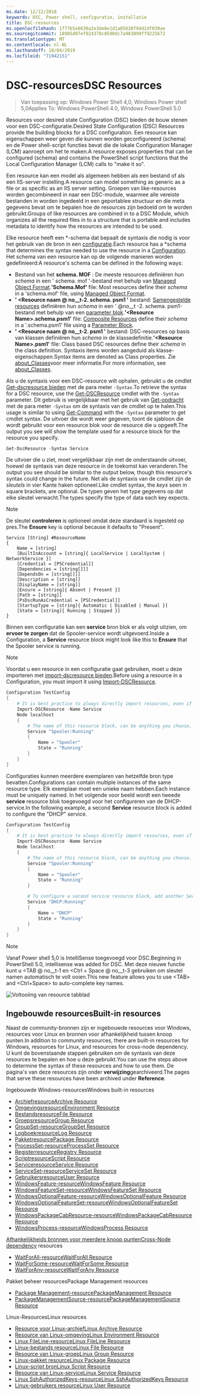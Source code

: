 ```yaml
---
ms.date: 12/12/2018
keywords: DSC, Power shell, configuratie, installatie
title: DSC-resources
ms.openlocfilehash: 1f77b5e6630a2e3de6e1d1a05638f94d2df039ae
ms.sourcegitcommit: 18985d07ef024378c8590dc7a983099ff9225672
ms.translationtype: MT
ms.contentlocale: nl-NL
ms.lasthandoff: 10/04/2019
ms.locfileid: "71942151"
---
```

# <a name="dsc-resources"></a><span data-ttu-id="64e33-103">DSC-resources</span><span class="sxs-lookup"><span data-stu-id="64e33-103">DSC Resources</span></span>

><span data-ttu-id="64e33-104">Van toepassing op: Windows Power Shell 4,0, Windows Power shell 5,0</span><span class="sxs-lookup"><span data-stu-id="64e33-104">Applies To: Windows PowerShell 4.0, Windows PowerShell 5.0</span></span>

<span data-ttu-id="64e33-105">Resources voor desired state Configuration (DSC) bieden de bouw stenen voor een DSC-configuratie.</span><span class="sxs-lookup"><span data-stu-id="64e33-105">Desired State Configuration (DSC) Resources provide the building blocks for a DSC configuration.</span></span> <span data-ttu-id="64e33-106">Een resource kan eigenschappen weer geven die kunnen worden geconfigureerd (schema) en de Power shell-script functies bevat die de lokale Configuration Manager (LCM) aanroept om het te maken.</span><span class="sxs-lookup"><span data-stu-id="64e33-106">A resource exposes properties that can be configured (schema) and contains the PowerShell script functions that the Local Configuration Manager (LCM) calls to "make it so".</span></span>

<span data-ttu-id="64e33-107">Een resource kan een model als algemeen hebben als een bestand of als een IIS-server instelling.</span><span class="sxs-lookup"><span data-stu-id="64e33-107">A resource can model something as generic as a file or as specific as an IIS server setting.</span></span>  <span data-ttu-id="64e33-108">Groepen van like-resources worden gecombineerd in naar een DSC-module, waarmee alle vereiste bestanden in worden ingedeeld in een geportablee structuur en die meta gegevens bevat om te bepalen hoe de resources zijn bedoeld om te worden gebruikt.</span><span class="sxs-lookup"><span data-stu-id="64e33-108">Groups of like resources are combined in to a DSC Module, which organizes all the required files in to a structure that is portable and includes metadata to identify how the resources are intended to be used.</span></span>

<span data-ttu-id="64e33-109">Elke resource heeft een \*-schema dat bepaalt de syntaxis die nodig is voor het gebruik van de bron in een [configuratie](../configurations/configurations.md).</span><span class="sxs-lookup"><span data-stu-id="64e33-109">Each resource has a \*schema that determines the syntax needed to use the resource in a [Configuration](../configurations/configurations.md).</span></span> <span data-ttu-id="64e33-110">Het schema van een resource kan op de volgende manieren worden gedefinieerd:</span><span class="sxs-lookup"><span data-stu-id="64e33-110">A resource's schema can be defined in the following ways:</span></span>

- <span data-ttu-id="64e33-111">Bestand van het **schema. MOF** : De meeste resources definiëren hun *schema* in een ' schema. mof '-bestand met behulp van [Managed Object Format](/windows/desktop/wmisdk/managed-object-format--mof-).</span><span class="sxs-lookup"><span data-stu-id="64e33-111">**'Schema.Mof'** file: Most resources define their *schema* in a 'schema.mof' file, using [Managed Object Format](/windows/desktop/wmisdk/managed-object-format--mof-).</span></span>
- <span data-ttu-id="64e33-112">**' \<Resource naam @ no__t-2. schema. psm1 '** bestand: [Samengestelde resources](../configurations/compositeConfigs.md) definiëren hun *schema* in een ' @no__t -2. schema. psm1-bestand met behulp van een [parameter blok](/powershell/module/microsoft.powershell.core/about/about_functions?view=powershell-6#functions-with-parameters).</span><span class="sxs-lookup"><span data-stu-id="64e33-112">**'\<Resource Name\>.schema.psm1'** file: [Composite Resources](../configurations/compositeConfigs.md) define their *schema* in a '<ResourceName>.schema.psm1' file using a [Parameter Block](/powershell/module/microsoft.powershell.core/about/about_functions?view=powershell-6#functions-with-parameters).</span></span>
- <span data-ttu-id="64e33-113">**' \<Resource naam @ no__t-2. psm1 '** bestand: DSC-resources op basis van klassen definiëren hun *schema* in de klassedefinitie.</span><span class="sxs-lookup"><span data-stu-id="64e33-113">**'\<Resource Name\>.psm1'** file: Class based DSC resources define their *schema* in the class definition.</span></span> <span data-ttu-id="64e33-114">Syntaxis items worden aangeduid als klasse-eigenschappen.</span><span class="sxs-lookup"><span data-stu-id="64e33-114">Syntax items are denoted as Class properties.</span></span> <span data-ttu-id="64e33-115">Zie [about_Classes](/powershell/module/psdesiredstateconfiguration/about/about_classes_and_dsc)voor meer informatie.</span><span class="sxs-lookup"><span data-stu-id="64e33-115">For more information, see [about_Classes](/powershell/module/psdesiredstateconfiguration/about/about_classes_and_dsc).</span></span>

<span data-ttu-id="64e33-116">Als u de syntaxis voor een DSC-resource wilt ophalen, gebruikt u de cmdlet [Get-dscresource bieden](/powershell/module/PSDesiredStateConfiguration/Get-DscResource) met de para meter `-Syntax`.</span><span class="sxs-lookup"><span data-stu-id="64e33-116">To retrieve the syntax for a DSC resource, use the [Get-DSCResource](/powershell/module/PSDesiredStateConfiguration/Get-DscResource) cmdlet with the `-Syntax` parameter.</span></span> <span data-ttu-id="64e33-117">Dit gebruik is vergelijkbaar met het gebruik van [Get-opdracht](/powershell/module/microsoft.powershell.core/get-command) met de para meter `-Syntax` om de syntaxis van de cmdlet op te halen.</span><span class="sxs-lookup"><span data-stu-id="64e33-117">This usage is similar to using [Get-Command](/powershell/module/microsoft.powershell.core/get-command) with the `-Syntax` parameter to get cmdlet syntax.</span></span> <span data-ttu-id="64e33-118">De uitvoer die wordt weer gegeven, toont de sjabloon die wordt gebruikt voor een resource blok voor de resource die u opgeeft.</span><span class="sxs-lookup"><span data-stu-id="64e33-118">The output you see will show the template used for a resource block for the resource you specify.</span></span>

```powershell
Get-DscResource -Syntax Service
```

<span data-ttu-id="64e33-119">De uitvoer die u ziet, moet vergelijkbaar zijn met de onderstaande uitvoer, hoewel de syntaxis van deze resource in de toekomst kan veranderen.</span><span class="sxs-lookup"><span data-stu-id="64e33-119">The output you see should be similar to the output below, though this resource's syntax could change in the future.</span></span> <span data-ttu-id="64e33-120">Net als de syntaxis van de cmdlet zijn de *sleutels* in vier Kante haken optioneel.</span><span class="sxs-lookup"><span data-stu-id="64e33-120">Like cmdlet syntax, the *keys* seen in square brackets, are optional.</span></span> <span data-ttu-id="64e33-121">De typen geven het type gegevens op dat elke sleutel verwacht.</span><span class="sxs-lookup"><span data-stu-id="64e33-121">The types specify the type of data each key expects.</span></span>

> [!NOTE]
> <span data-ttu-id="64e33-122">De sleutel **controleren** is optioneel omdat deze standaard is ingesteld op pres.</span><span class="sxs-lookup"><span data-stu-id="64e33-122">The **Ensure** key is optional because it defaults to "Present".</span></span>

```output
Service [String] #ResourceName
{
    Name = [string]
    [BuiltInAccount = [string]{ LocalService | LocalSystem | NetworkService }]
    [Credential = [PSCredential]]
    [Dependencies = [string[]]]
    [DependsOn = [string[]]]
    [Description = [string]]
    [DisplayName = [string]]
    [Ensure = [string]{ Absent | Present }]
    [Path = [string]]
    [PsDscRunAsCredential = [PSCredential]]
    [StartupType = [string]{ Automatic | Disabled | Manual }]
    [State = [string]{ Running | Stopped }]
}
```

<span data-ttu-id="64e33-123">Binnen een configuratie kan een **service** bron blok er als volgt uitzien, om **ervoor te zorgen** dat de Spooler-service wordt uitgevoerd.</span><span class="sxs-lookup"><span data-stu-id="64e33-123">Inside a Configuration, a **Service** resource block might look like this to **Ensure** that the Spooler service is running.</span></span>

> [!NOTE]
> <span data-ttu-id="64e33-124">Voordat u een resource in een configuratie gaat gebruiken, moet u deze importeren met [import-dscresource bieden](../configurations/import-dscresource.md).</span><span class="sxs-lookup"><span data-stu-id="64e33-124">Before using a resource in a Configuration, you must import it using [Import-DSCResource](../configurations/import-dscresource.md).</span></span>

```powershell
Configuration TestConfig
{
    # It is best practice to always directly import resources, even if the resource is a built-in resource.
    Import-DSCResource -Name Service
    Node localhost
    {
        # The name of this resource block, can be anything you choose, as long as it is of type [String] as indicated by the schema.
        Service "Spooler:Running"
        {
            Name = "Spooler"
            State = "Running"
        }
    }
}
```

<span data-ttu-id="64e33-125">Configuraties kunnen meerdere exemplaren van hetzelfde bron type bevatten.</span><span class="sxs-lookup"><span data-stu-id="64e33-125">Configurations can contain multiple instances of the same resource type.</span></span> <span data-ttu-id="64e33-126">Elk exemplaar moet een unieke naam hebben.</span><span class="sxs-lookup"><span data-stu-id="64e33-126">Each instance must be uniquely named.</span></span> <span data-ttu-id="64e33-127">In het volgende voor beeld wordt een tweede **service** resource blok toegevoegd voor het configureren van de DHCP-service.</span><span class="sxs-lookup"><span data-stu-id="64e33-127">In the following example, a second **Service** resource block is added to configure the "DHCP" service.</span></span>

```powershell
Configuration TestConfig
{
    # It is best practice to always directly import resources, even if the resource is a built-in resource.
    Import-DSCResource -Name Service
    Node localhost
    {
        # The name of this resource block, can be anything you choose, as long as it is of type [String] as indicated by the schema.
        Service "Spooler:Running"
        {
            Name = "Spooler"
            State = "Running"
        }

        # To configure a second service resource block, add another Service resource block and use a unique name.
        Service "DHCP:Running"
        {
            Name = "DHCP"
            State = "Running"
        }
    }
}
```

> [!NOTE]
> <span data-ttu-id="64e33-128">Vanaf Power shell 5,0 is IntelliSense toegevoegd voor DSC.</span><span class="sxs-lookup"><span data-stu-id="64e33-128">Beginning in PowerShell 5.0, intellisense was added for DSC.</span></span> <span data-ttu-id="64e33-129">Met deze nieuwe functie kunt u \<TAB @ no__t-1 en \<Ctrl + Space @ no__t-3 gebruiken om sleutel namen automatisch te volt ooien.</span><span class="sxs-lookup"><span data-stu-id="64e33-129">This new feature allows you to use \<TAB\> and \<Ctrl+Space\> to auto-complete key names.</span></span>

![Voltooiing van resource tabblad](../media/resource-tabcompletion.png)

## <a name="built-in-resources"></a><span data-ttu-id="64e33-131">Ingebouwde resources</span><span class="sxs-lookup"><span data-stu-id="64e33-131">Built-in resources</span></span>

<span data-ttu-id="64e33-132">Naast de community-bronnen zijn er ingebouwde resources voor Windows, resources voor Linux en bronnen voor afhankelijkheid tussen knoop punten.</span><span class="sxs-lookup"><span data-stu-id="64e33-132">In addition to community resources, there are built-in resources for Windows, resources for Linux, and resources for cross-node dependency.</span></span> <span data-ttu-id="64e33-133">U kunt de bovenstaande stappen gebruiken om de syntaxis van deze resources te bepalen en hoe u deze gebruikt.</span><span class="sxs-lookup"><span data-stu-id="64e33-133">You can use the steps above to determine the syntax of these resources and how to use them.</span></span> <span data-ttu-id="64e33-134">De pagina's van deze resources zijn onder **verwijzing**gearchiveerd.</span><span class="sxs-lookup"><span data-stu-id="64e33-134">The pages that serve these resources have been archived under **Reference**.</span></span>

<span data-ttu-id="64e33-135">Ingebouwde Windows-resources</span><span class="sxs-lookup"><span data-stu-id="64e33-135">Windows built-in resources</span></span>

* [<span data-ttu-id="64e33-136">Archiefresource</span><span class="sxs-lookup"><span data-stu-id="64e33-136">Archive Resource</span></span>](../reference/resources/windows/archiveResource.md)
* [<span data-ttu-id="64e33-137">Omgevingsresource</span><span class="sxs-lookup"><span data-stu-id="64e33-137">Environment Resource</span></span>](../reference/resources/windows/environmentResource.md)
* [<span data-ttu-id="64e33-138">Bestandsresource</span><span class="sxs-lookup"><span data-stu-id="64e33-138">File Resource</span></span>](../reference/resources/windows/fileResource.md)
* [<span data-ttu-id="64e33-139">Groepsresource</span><span class="sxs-lookup"><span data-stu-id="64e33-139">Group Resource</span></span>](../reference/resources/windows/groupResource.md)
* [<span data-ttu-id="64e33-140">GroupSet-resource</span><span class="sxs-lookup"><span data-stu-id="64e33-140">GroupSet Resource</span></span>](../reference/resources/windows/groupSetResource.md)
* [<span data-ttu-id="64e33-141">Logboekresource</span><span class="sxs-lookup"><span data-stu-id="64e33-141">Log Resource</span></span>](../reference/resources/windows/logResource.md)
* [<span data-ttu-id="64e33-142">Pakketresource</span><span class="sxs-lookup"><span data-stu-id="64e33-142">Package Resource</span></span>](../reference/resources/windows/packageResource.md)
* [<span data-ttu-id="64e33-143">ProcessSet-resource</span><span class="sxs-lookup"><span data-stu-id="64e33-143">ProcessSet Resource</span></span>](../reference/resources/windows/ProcessSetResource.md)
* [<span data-ttu-id="64e33-144">Registerresource</span><span class="sxs-lookup"><span data-stu-id="64e33-144">Registry Resource</span></span>](../reference/resources/windows/registryResource.md)
* [<span data-ttu-id="64e33-145">Scriptresource</span><span class="sxs-lookup"><span data-stu-id="64e33-145">Script Resource</span></span>](../reference/resources/windows/scriptResource.md)
* [<span data-ttu-id="64e33-146">Serviceresource</span><span class="sxs-lookup"><span data-stu-id="64e33-146">Service Resource</span></span>](../reference/resources/windows/serviceResource.md)
* [<span data-ttu-id="64e33-147">ServiceSet-resource</span><span class="sxs-lookup"><span data-stu-id="64e33-147">ServiceSet Resource</span></span>](../reference/resources/windows/serviceSetResource.md)
* [<span data-ttu-id="64e33-148">Gebruikersresource</span><span class="sxs-lookup"><span data-stu-id="64e33-148">User Resource</span></span>](../reference/resources/windows/userResource.md)
* [<span data-ttu-id="64e33-149">WindowsFeature-resource</span><span class="sxs-lookup"><span data-stu-id="64e33-149">WindowsFeature Resource</span></span>](../reference/resources/windows/windowsFeatureResource.md)
* [<span data-ttu-id="64e33-150">WindowsFeatureSet-resource</span><span class="sxs-lookup"><span data-stu-id="64e33-150">WindowsFeatureSet Resource</span></span>](../reference/resources/windows/windowsFeatureSetResource.md)
* [<span data-ttu-id="64e33-151">WindowsOptionalFeature-resource</span><span class="sxs-lookup"><span data-stu-id="64e33-151">WindowsOptionalFeature Resource</span></span>](../reference/resources/windows/windowsOptionalFeatureResource.md)
* [<span data-ttu-id="64e33-152">WindowsOptionalFeatureSet-resource</span><span class="sxs-lookup"><span data-stu-id="64e33-152">WindowsOptionalFeatureSet Resource</span></span>](../reference/resources/windows/windowsOptionalFeatureSetResource.md)
* [<span data-ttu-id="64e33-153">WindowsPackageCabResource-resource</span><span class="sxs-lookup"><span data-stu-id="64e33-153">WindowsPackageCabResource Resource</span></span>](../reference/resources/windows/windowsPackageCabResource.md)
* [<span data-ttu-id="64e33-154">WindowsProcess-resource</span><span class="sxs-lookup"><span data-stu-id="64e33-154">WindowsProcess Resource</span></span>](../reference/resources/windows/windowsProcessResource.md)

<span data-ttu-id="64e33-155">[Afhankelijkheids bronnen voor meerdere knoop punten](../configurations/crossNodeDependencies.md)</span><span class="sxs-lookup"><span data-stu-id="64e33-155">[Cross-Node dependency](../configurations/crossNodeDependencies.md) resources</span></span>

* [<span data-ttu-id="64e33-156">WaitForAll-resource</span><span class="sxs-lookup"><span data-stu-id="64e33-156">WaitForAll Resource</span></span>](../reference/resources/windows/waitForAllResource.md)
* [<span data-ttu-id="64e33-157">WaitForSome-resource</span><span class="sxs-lookup"><span data-stu-id="64e33-157">WaitForSome Resource</span></span>](../reference/resources/windows/waitForSomeResource.md)
* [<span data-ttu-id="64e33-158">WaitForAny-resource</span><span class="sxs-lookup"><span data-stu-id="64e33-158">WaitForAny Resource</span></span>](../reference/resources/windows/waitForAnyResource.md)

<span data-ttu-id="64e33-159">Pakket beheer resources</span><span class="sxs-lookup"><span data-stu-id="64e33-159">Package Management resources</span></span>

* [<span data-ttu-id="64e33-160">Package Management-resource</span><span class="sxs-lookup"><span data-stu-id="64e33-160">PackageManagement Resource</span></span>](../reference/resources/packagemanagement/PackageManagementDscResource.md)
* [<span data-ttu-id="64e33-161">PackageManagementSource-resource</span><span class="sxs-lookup"><span data-stu-id="64e33-161">PackageManagementSource Resource</span></span>](../reference/resources/packagemanagement/PackageManagementSourceDscResource.md)

<span data-ttu-id="64e33-162">Linux-Resources</span><span class="sxs-lookup"><span data-stu-id="64e33-162">Linux resources</span></span>

* [<span data-ttu-id="64e33-163">Resource voor Linux-archief</span><span class="sxs-lookup"><span data-stu-id="64e33-163">Linux Archive Resource</span></span>](../reference/resources/linux/lnxArchiveResource.md)
* [<span data-ttu-id="64e33-164">Resource van Linux-omgeving</span><span class="sxs-lookup"><span data-stu-id="64e33-164">Linux Environment Resource</span></span>](../reference/resources/linux/lnxEnvironmentResource.md)
* [<span data-ttu-id="64e33-165">Linux FileLine-resource</span><span class="sxs-lookup"><span data-stu-id="64e33-165">Linux FileLine Resource</span></span>](../reference/resources/linux/lnxFileLineResource.md)
* [<span data-ttu-id="64e33-166">Linux-bestands resource</span><span class="sxs-lookup"><span data-stu-id="64e33-166">Linux File Resource</span></span>](../reference/resources/linux/lnxFileResource.md)
* [<span data-ttu-id="64e33-167">Resource van Linux-groep</span><span class="sxs-lookup"><span data-stu-id="64e33-167">Linux Group Resource</span></span>](../reference/resources/linux/lnxGroupResource.md)
* [<span data-ttu-id="64e33-168">Linux-pakket resource</span><span class="sxs-lookup"><span data-stu-id="64e33-168">Linux Package Resource</span></span>](../reference/resources/linux/lnxPackageResource.md)
* [<span data-ttu-id="64e33-169">Linux-script bron</span><span class="sxs-lookup"><span data-stu-id="64e33-169">Linux Script Resource</span></span>](../reference/resources/linux/lnxScriptResource.md)
* [<span data-ttu-id="64e33-170">Resource van Linux-service</span><span class="sxs-lookup"><span data-stu-id="64e33-170">Linux Service Resource</span></span>](../reference/resources/linux/lnxServiceResource.md)
* [<span data-ttu-id="64e33-171">Linux SshAuthorizedKeys-resource</span><span class="sxs-lookup"><span data-stu-id="64e33-171">Linux SshAuthorizedKeys Resource</span></span>](../reference/resources/linux/lnxSshAuthorizedKeysResource.md)
* [<span data-ttu-id="64e33-172">Linux-gebruikers resource</span><span class="sxs-lookup"><span data-stu-id="64e33-172">Linux User Resource</span></span>](../reference/resources/linux/lnxUserResource.md)
